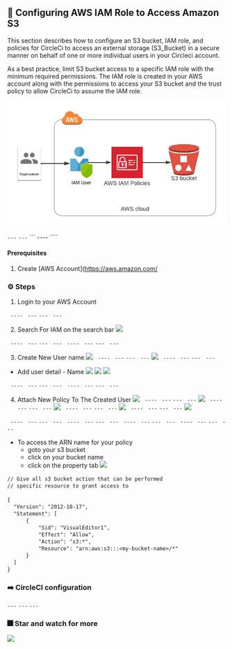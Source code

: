 ## :rocket: Configuring AWS IAM Role to Access Amazon S3
This section describes how to configure an S3 bucket, IAM role, and policies for CircleCi to access an external storage (S3_Bucket) in a secure manner on behalf of one or more individual users in your Circleci account.

As a best practice, limit S3 bucket access to a specific IAM role with the minimum required permissions. The IAM role is created in your AWS account along with the permissions to access your S3 bucket and the trust policy to allow CircleCi to assume the IAM role.

![](./images/iam_policy.png)

``` --- ```   ``` --- ```  ``` ---- ````

#### Prerequisites
1. Create [AWS Account](https://aws.amazon.com/ 

### ⚙️ Steps 
1. Login to your AWS Account 

```  ----  ```  ``` --- ``` ``` ---  ``` ``` --- ```

2. Search For IAM on the search bar
![](./images/search_iam.png)
  
```  ----  ```  ``` --- ``` ``` ---  ``` ``` --- ```
```  ----  ```  ``` --- ``` ``` ---  ``` ``` --- ```

3. Create New User name 
![](./images/create_user4.png)
```  ----  ```  ``` --- ``` ``` ---  ``` ``` --- ```
![](./images/create_user3.png)
```  ----  ```  ``` --- ``` ``` ---  ``` ``` --- ```
  - Add user detail - Name
![](./images/create_user2.png)
![](./images/create_user1.png)
![](./images/create_user.png)
  
```  ----  ```  ``` --- ``` ``` ---  ``` ``` --- ```
```  ----  ```  ``` --- ``` ``` ---  ``` ``` --- ```

4. Attach New Policy To The Created User 
![](./images/success_user_creation.png)
```  ----  ```  ``` --- ``` ``` ---  ``` ``` --- ```
![](./images/attach_policy.png)
```  ----  ```  ``` --- ``` ``` ---  ``` ``` --- ```
![](./images/policy_json.png)
```  ----  ```  ``` --- ``` ``` ---  ``` ``` --- ```
![](./images/policy_review.png)
```  ----  ```  ``` --- ``` ``` ---  ``` ``` --- ```
![](./images/success_policy.png)



```  ----  ```  ``` --- ``` ``` ---  ``` ``` --- ```
```  ----  ```  ``` --- ``` ``` ---  ``` ``` --- ```
```  ----  ```  ``` --- ``` ``` ---  ``` ``` --- ```
```  ----  ```  ``` --- ``` ``` ---  ``` ``` --- ```
  - To access the ARN name for your policy 
    - goto your s3 bucket
    - click on your bucket name 
    - click on the property tab
![](./images/s3_bucket_arn.png)



``` 
// Give all s3 bucket action that can be performed
// specific resource to grant access to

{
  "Version": "2012-10-17",
  "Statement": [
      {
          "Sid": "VisualEditor1",
          "Effect": "Allow",
          "Action": "s3:*",  
          "Resource": "arn:aws:s3:::<my-bucket-name>/*"   
      }
  ]
}

```


### :arrow_right: CircleCI configuration 
  <!-- - IAM policy with least access  - [here](https://github.com/dev-luqman/DevOps_Room/tree/main/aws_iam_policy) -->


``` --- ``` ``` --- ``` ``` --- ```
 ### :fireworks: Star and watch for more
![](./README_Docs/rating.png)